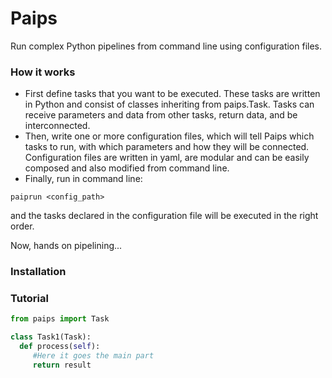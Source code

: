 # Paips
Run complex Python pipelines from command line using configuration files.

### How it works
- First define tasks that you want to be executed. These tasks are written in Python and consist of classes inheriting from paips.Task. Tasks can receive parameters and data from other tasks, return data, and be interconnected.
- Then, write one or more configuration files, which will tell Paips which tasks to run, with which parameters and how they will be connected. Configuration files are written in yaml, are modular and can be easily composed and also modified from command line.
- Finally, run in command line:
```
paiprun <config_path>
```
and the tasks declared in the configuration file will be executed in the right order.

Now, hands on pipelining...

### Installation


### Tutorial

```python
from paips import Task

class Task1(Task):
  def process(self):
     #Here it goes the main part
     return result
```




